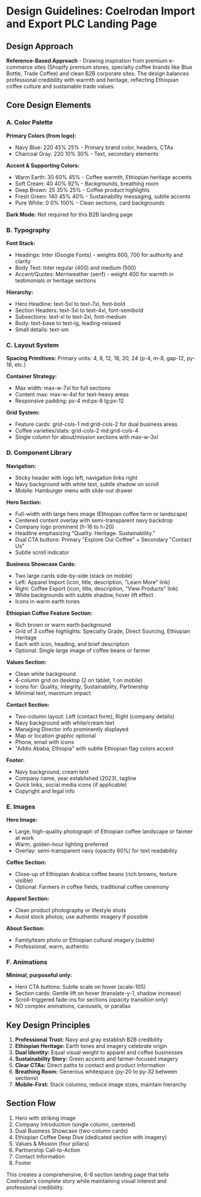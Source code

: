 # Design Guidelines: Coelrodan Import and Export PLC Landing Page

## Design Approach
**Reference-Based Approach** - Drawing inspiration from premium e-commerce sites (Shopify premium stores, specialty coffee brands like Blue Bottle, Trade Coffee) and clean B2B corporate sites. The design balances professional credibility with warmth and heritage, reflecting Ethiopian coffee culture and sustainable trade values.

## Core Design Elements

### A. Color Palette

**Primary Colors (from logo):**
- Navy Blue: 220 45% 25% - Primary brand color, headers, CTAs
- Charcoal Gray: 220 10% 30% - Text, secondary elements

**Accent & Supporting Colors:**
- Warm Earth: 30 60% 45% - Coffee warmth, Ethiopian heritage accents
- Soft Cream: 40 40% 92% - Backgrounds, breathing room
- Deep Brown: 25 35% 25% - Coffee product highlights
- Fresh Green: 140 45% 40% - Sustainability messaging, subtle accents
- Pure White: 0 0% 100% - Clean sections, card backgrounds

**Dark Mode:** Not required for this B2B landing page

### B. Typography

**Font Stack:**
- Headings: Inter (Google Fonts) - weights 600, 700 for authority and clarity
- Body Text: Inter regular (400) and medium (500)
- Accent/Quotes: Merriweather (serif) - weight 400 for warmth in testimonials or heritage sections

**Hierarchy:**
- Hero Headline: text-5xl to text-7xl, font-bold
- Section Headers: text-3xl to text-4xl, font-semibold
- Subsections: text-xl to text-2xl, font-medium
- Body: text-base to text-lg, leading-relaxed
- Small details: text-sm

### C. Layout System

**Spacing Primitives:**
Primary units: 4, 8, 12, 16, 20, 24 (p-4, m-8, gap-12, py-16, etc.)

**Container Strategy:**
- Max width: max-w-7xl for full sections
- Content max: max-w-4xl for text-heavy areas
- Responsive padding: px-4 md:px-8 lg:px-12

**Grid System:**
- Feature cards: grid-cols-1 md:grid-cols-2 for dual business areas
- Coffee varieties/stats: grid-cols-2 md:grid-cols-4
- Single column for about/mission sections with max-w-3xl

### D. Component Library

**Navigation:**
- Sticky header with logo left, navigation links right
- Navy background with white text, subtle shadow on scroll
- Mobile: Hamburger menu with slide-out drawer

**Hero Section:**
- Full-width with large hero image (Ethiopian coffee farm or landscape)
- Centered content overlay with semi-transparent navy backdrop
- Company logo prominent (h-16 to h-20)
- Headline emphasizing "Quality. Heritage. Sustainability."
- Dual CTA buttons: Primary "Explore Our Coffee" + Secondary "Contact Us"
- Subtle scroll indicator

**Business Showcase Cards:**
- Two large cards side-by-side (stack on mobile)
- Left: Apparel Import (icon, title, description, "Learn More" link)
- Right: Coffee Export (icon, title, description, "View Products" link)
- White backgrounds with subtle shadow, hover lift effect
- Icons in warm earth tones

**Ethiopian Coffee Feature Section:**
- Rich brown or warm earth background
- Grid of 3 coffee highlights: Specialty Grade, Direct Sourcing, Ethiopian Heritage
- Each with icon, heading, and brief description
- Optional: Single large image of coffee beans or farmer

**Values Section:**
- Clean white background
- 4-column grid on desktop (2 on tablet, 1 on mobile)
- Icons for: Quality, Integrity, Sustainability, Partnership
- Minimal text, maximum impact

**Contact Section:**
- Two-column layout: Left (contact form), Right (company details)
- Navy background with white/cream text
- Managing Director info prominently displayed
- Map or location graphic optional
- Phone, email with icons
- "Addis Ababa, Ethiopia" with subtle Ethiopian flag colors accent

**Footer:**
- Navy background, cream text
- Company name, year established (2023), tagline
- Quick links, social media icons (if applicable)
- Copyright and legal info

### E. Images

**Hero Image:**
- Large, high-quality photograph of Ethiopian coffee landscape or farmer at work
- Warm, golden-hour lighting preferred
- Overlay: semi-transparent navy (opacity 60%) for text readability

**Coffee Section:**
- Close-up of Ethiopian Arabica coffee beans (rich browns, texture visible)
- Optional: Farmers in coffee fields, traditional coffee ceremony

**Apparel Section:**
- Clean product photography or lifestyle shots
- Avoid stock photos; use authentic imagery if possible

**About Section:**
- Family/team photo or Ethiopian cultural imagery (subtle)
- Professional, warm, authentic

### F. Animations

**Minimal, purposeful only:**
- Hero CTA buttons: Subtle scale on hover (scale-105)
- Section cards: Gentle lift on hover (translate-y-1, shadow increase)
- Scroll-triggered fade-ins for sections (opacity transition only)
- NO complex animations, carousels, or parallax

## Key Design Principles

1. **Professional Trust:** Navy and gray establish B2B credibility
2. **Ethiopian Heritage:** Earth tones and imagery celebrate origin
3. **Dual Identity:** Equal visual weight to apparel and coffee businesses
4. **Sustainability Story:** Green accents and farmer-focused imagery
5. **Clear CTAs:** Direct paths to contact and product information
6. **Breathing Room:** Generous whitespace (py-20 to py-32 between sections)
7. **Mobile-First:** Stack columns, reduce image sizes, maintain hierarchy

## Section Flow

1. Hero with striking image
2. Company Introduction (single column, centered)
3. Dual Business Showcase (two-column cards)
4. Ethiopian Coffee Deep Dive (dedicated section with imagery)
5. Values & Mission (four pillars)
6. Partnership Call-to-Action
7. Contact Information
8. Footer

This creates a comprehensive, 6-8 section landing page that tells Coelrodan's complete story while maintaining visual interest and professional credibility.